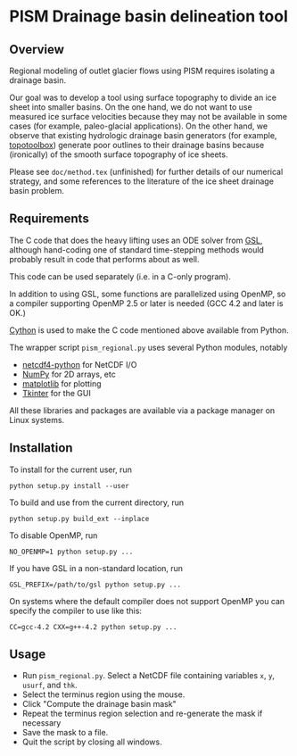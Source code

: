 # PISM Drainage basin delineation tool

## Overview

Regional modeling of outlet glacier flows using PISM requires isolating a
drainage basin.

Our goal was to develop a tool using surface topography to divide an ice sheet
into smaller basins.  On the one hand, we do not want to use measured ice
surface velocities because they may not be available in some cases
(for example, paleo-glacial applications).  On the other hand, we observe that
existing hydrologic drainage basin generators (for example,
[topotoolbox](http://physiogeo.unibas.ch/topotoolbox/)) generate poor outlines
to their drainage basins because (ironically) of the smooth surface topography
of ice sheets.

Please see `doc/method.tex` (unfinished) for further details of our numerical
strategy, and some references to the literature of the ice sheet drainage
basin problem.

## Requirements

The C code that does the heavy lifting uses an ODE solver from
[GSL](http://www.gnu.org/software/gsl/), although hand-coding one of standard
time-stepping methods would probably result in code that performs about as
well.

This code can be used separately (i.e. in a C-only program).

In addition to using GSL, some functions are parallelized using OpenMP, so a
compiler supporting OpenMP 2.5 or later is needed (GCC 4.2 and later is OK.)

[Cython](http://cython.org/) is used to make the C code mentioned above
available from Python.

The wrapper script `pism_regional.py` uses several Python modules, notably

- [netcdf4-python](http://code.google.com/p/netcdf4-python/) for NetCDF I/O
- [NumPy](http://numpy.scipy.org/) for 2D arrays, etc
- [matplotlib](http://matplotlib.sourceforge.net/) for plotting
- [Tkinter](http://wiki.python.org/moin/TkInter) for the GUI

All these libraries and packages are available via a package manager on
Linux systems.

## Installation

To install for the current user, run

    python setup.py install --user

To build and use from the current directory, run

    python setup.py build_ext --inplace

To disable OpenMP, run

    NO_OPENMP=1 python setup.py ...

If you have GSL in a non-standard location, run

    GSL_PREFIX=/path/to/gsl python setup.py ...

On systems where the default compiler does not support OpenMP you can specify
the compiler to use like this:

    CC=gcc-4.2 CXX=g++-4.2 python setup.py ...

## Usage

- Run `pism_regional.py`. Select a NetCDF file containing variables `x`,
   `y`, `usurf`, and `thk`.
- Select the terminus region using the mouse.
- Click "Compute the drainage basin mask"
- Repeat the terminus region selection and re-generate the mask if necessary
- Save the mask to a file.
- Quit the script by closing all windows.
